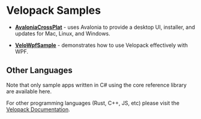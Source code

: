 # Velopack Samples

- [**AvaloniaCrossPlat**](AvaloniaCrossPlat) - uses Avalonia to provide a desktop UI, installer, and updates for Mac, Linux, and Windows.

- [**VeloWpfSample**](VeloWpfSample) - demonstrates how to use Velopack effectively with WPF.

## Other Languages
Note that only sample apps written in C# using the core reference library are available here. 

For other programming languages (Rust, C++, JS, etc) please visit the [Velopack Documentation](https://docs.velopack.io/category/sample-apps).